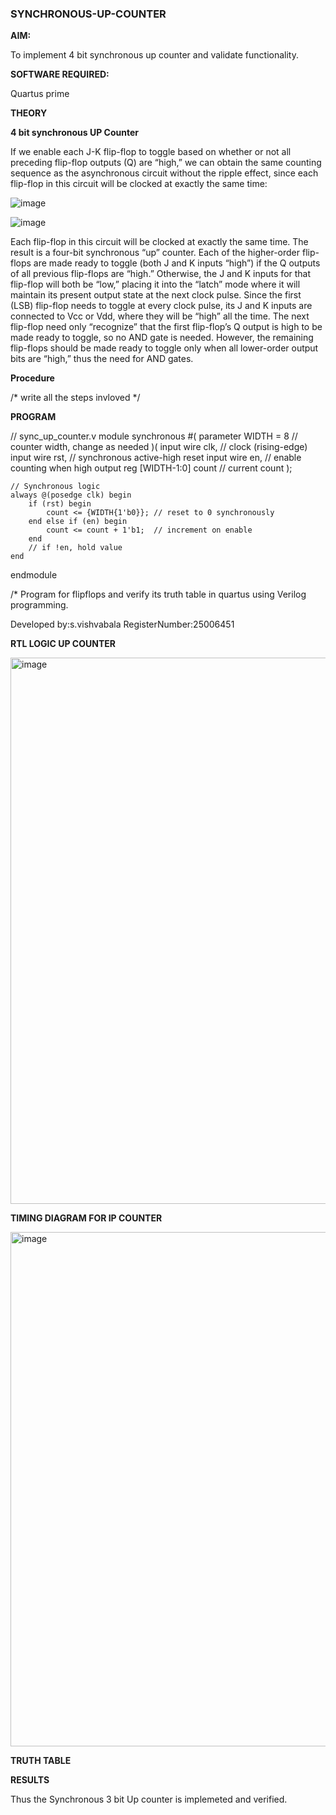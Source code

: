 ### SYNCHRONOUS-UP-COUNTER

**AIM:**

To implement 4 bit synchronous up counter and validate functionality.

**SOFTWARE REQUIRED:**

Quartus prime

**THEORY**

**4 bit synchronous UP Counter**

If we enable each J-K flip-flop to toggle based on whether or not all preceding flip-flop outputs (Q) are “high,” we can obtain the same counting sequence as the asynchronous circuit without the ripple effect, since each flip-flop in this circuit will be clocked at exactly the same time:

![image](https://github.com/naavaneetha/SYNCHRONOUS-UP-COUNTER/assets/154305477/d5db3fa0-e413-404c-b80e-b2f39d82e7e8)


![image](https://github.com/naavaneetha/SYNCHRONOUS-UP-COUNTER/assets/154305477/52cb61eb-d04b-442d-810c-31185a68410b)

Each flip-flop in this circuit will be clocked at exactly the same time.
The result is a four-bit synchronous “up” counter. Each of the higher-order flip-flops are made ready to toggle (both J and K inputs “high”) if the Q outputs of all previous flip-flops are “high.”
Otherwise, the J and K inputs for that flip-flop will both be “low,” placing it into the “latch” mode where it will maintain its present output state at the next clock pulse.
Since the first (LSB) flip-flop needs to toggle at every clock pulse, its J and K inputs are connected to Vcc or Vdd, where they will be “high” all the time.
The next flip-flop need only “recognize” that the first flip-flop’s Q output is high to be made ready to toggle, so no AND gate is needed.
However, the remaining flip-flops should be made ready to toggle only when all lower-order output bits are “high,” thus the need for AND gates.

**Procedure**

/* write all the steps invloved */

**PROGRAM**

// sync_up_counter.v
module synchronous #(
    parameter WIDTH = 8           // counter width, change as needed
)(
    input  wire                 clk,   // clock (rising-edge)
    input  wire                 rst,   // synchronous active-high reset
    input  wire                 en,    // enable counting when high
    output reg  [WIDTH-1:0]     count  // current count
);

    // Synchronous logic
    always @(posedge clk) begin
        if (rst) begin
            count <= {WIDTH{1'b0}}; // reset to 0 synchronously
        end else if (en) begin
            count <= count + 1'b1;  // increment on enable
        end
        // if !en, hold value
    end

endmodule


/* Program for flipflops and verify its truth table in quartus using Verilog programming. 

Developed by:s.vishvabala
RegisterNumber:25006451


**RTL LOGIC UP COUNTER**

<img width="1467" height="874" alt="image" src="https://github.com/user-attachments/assets/f7fb5de1-bc6f-4bab-88c4-6cbb4f7e2528" />


**TIMING DIAGRAM FOR IP COUNTER**

<img width="1320" height="823" alt="image" src="https://github.com/user-attachments/assets/611dd31c-d330-43fe-bb3f-23cfb41ca00c" />



**TRUTH TABLE**

**RESULTS**

Thus the Synchronous 3 bit Up counter is implemeted and verified.
